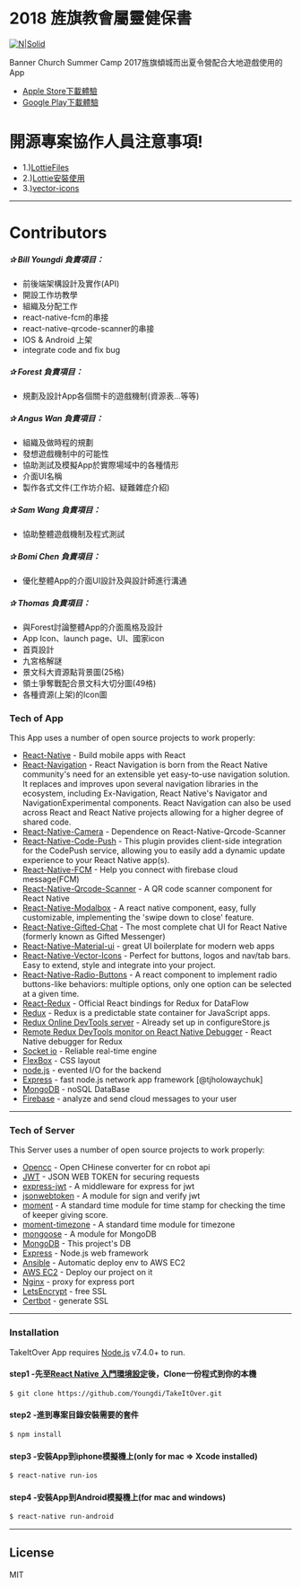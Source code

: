 # 2018 旌旗教會屬靈健保書

[![N|Solid](http://www.bannerch.org/images/main%20optic/logo.svg)](http://www.bannerch.org/)

Banner Church Summer Camp 2017旌旗傾城而出夏令營配合大地遊戲使用的App
- [Apple Store下載體驗](https://itunes.apple.com/tw/app/takeover/id1252631432?mt=8)
- [Google Play下載體驗](https://play.google.com/store/apps/details?id=com.banner.takeitover)
# 開源專案協作人員注意事項!
  - 1.)[LottieFiles](https://www.lottiefiles.com/popular?page=5)
  - 2.)[Lottie安裝使用](http://airbnb.io/lottie/react-native/react-native.html#getting-started)
  - 3.)[vector-icons](https://oblador.github.io/react-native-vector-icons/)
***
# Contributors
##### ✰ Bill Youngdi 負責項目：
  - 前後端架構設計及實作(API)
  - 開設工作坊教學
  - 組織及分配工作
  - react-native-fcm的串接
  - react-native-qrcode-scanner的串接
  - IOS & Android 上架
  - integrate code and fix bug
##### ✰ Forest 負責項目：
  - 規劃及設計App各個關卡的遊戲機制(資源表...等等)
##### ✰ Angus Wan 負責項目：
  - 組織及做時程的規劃
  - 發想遊戲機制中的可能性
  - 協助測試及模擬App於實際場域中的各種情形
  - 介面UI名稱
  - 製作各式文件(工作坊介紹、疑難雜症介紹)
##### ✰ Sam Wang 負責項目：
  - 協助整體遊戲機制及程式測試
##### ✰ Bomi Chen 負責項目：
  - 優化整體App的介面UI設計及與設計師進行溝通
##### ✰ Thomas 負責項目：
  - 與Forest討論整體App的介面風格及設計
  - App Icon、launch page、UI、國家icon
  - 首頁設計
  - 九宮格解謎
  - 景文科大資源點背景圖(25格)
  - 領土爭奪戰配合景文科大切分圖(49格)
  - 各種資源(上架)的Icon圖

### Tech of App
This App uses a number of open source projects to work properly:

* [React-Native](https://facebook.github.io/react-native) - Build mobile apps with React
* [React-Navigation](https://github.com/react-community/react-navigation) - React Navigation is born from the React Native community's need for an extensible yet easy-to-use navigation solution. It replaces and improves upon several navigation libraries in the ecosystem, including Ex-Navigation, React Native's Navigator and NavigationExperimental components. React Navigation can also be used across React and React Native projects allowing for a higher degree of shared code.
* [React-Native-Camera](https://github.com/lwansbrough/react-native-camera) - Dependence on React-Native-Qrcode-Scanner
* [React-Native-Code-Push](https://github.com/Microsoft/react-native-code-push) - This plugin provides client-side integration for the CodePush service, allowing you to easily add a dynamic update experience to your React Native app(s).
* [React-Native-FCM](https://github.com/evollu/react-native-fcm) - Help you connect with firebase cloud message(FCM)
* [React-Native-Qrcode-Scanner](https://github.com/moaazsidat/react-native-qrcode-scanner) - A QR code scanner component for React Native
* [React-Native-Modalbox](https://github.com/maxs15/react-native-modalbox) - A react native component, easy, fully customizable, implementing the 'swipe down to close' feature.
* [React-Native-Gifted-Chat](https://github.com/FaridSafi/react-native-gifted-chat) - The most complete chat UI for React Native (formerly known as Gifted Messenger)
* [React-Native-Material-ui](https://github.com/xotahal/react-native-material-ui) - great UI boilerplate for modern web apps
* [React-Native-Vector-Icons](https://github.com/oblador/react-native-vector-icons) - Perfect for buttons, logos and nav/tab bars. Easy to extend, style and integrate into your project.
* [React-Native-Radio-Buttons](https://github.com/ArnaudRinquin/react-native-radio-buttons) - A react component to implement radio buttons-like behaviors: multiple options, only one option can be selected at a given time.
* [React-Redux](https://github.com/reactjs/react-redux) - Official React bindings for Redux for DataFlow
* [Redux](https://socket.io/) - Redux is a predictable state container for JavaScript apps.
* [Redux Online DevTools server](http://remotedev.io/local/) - Already set up in configureStore.js
* [Remote Redux DevTools monitor on React Native Debugger](https://github.com/jhen0409/remote-redux-devtools-on-debugger) - React Native debugger for Redux
* [Socket io](https://socket.io/) - Reliable real-time engine
* [FlexBox](https://css-tricks.com/snippets/css/a-guide-to-flexbox/) - CSS layout
* [node.js](https://nodejs.org/en/) - evented I/O for the backend
* [Express](https://github.com/expressjs/express) - fast node.js network app framework [@tjholowaychuk]
* [MongoDB](https://www.mongodb.com/) - noSQL DataBase
* [Firebase](https://firebase.google.com/) - analyze and send cloud messages to your user

***
### Tech of Server
This Server uses a number of open source projects to work properly:

* [Opencc](https://www.npmjs.com/package/opencc) - Open CHinese converter for cn robot api
* [JWT](https://jwt.io/) - JSON WEB TOKEN for securing requests
* [express-jwt](https://github.com/auth0/express-jwt) - A middleware for express for jwt
* [jsonwebtoken](https://github.com/auth0/node-jsonwebtoken) - A module for sign and verify jwt 
* [moment](https://momentjs.com/) - A standard time module for time stamp for checking the time of keeper giving score.
* [moment-timezone](https://momentjs.com/timezone/) - A standard time module for timezone
* [mongoose](http://mongoosejs.com/) - A module for MongoDB
* [MongoDB](https://www.mongodb.com/) - This project's DB
* [Express](http://expressjs.com/zh-tw/) - Node.js web framework
* [Ansible](https://www.ansible.com/) - Automatic deploy env to AWS EC2
* [AWS EC2](https://aws.amazon.com/tw/) - Deploy our project on it
* [Nginx](https://nginx.org/) - proxy for express port
* [LetsEncrypt](https://letsencrypt.org/) - free SSL
* [Certbot](https://certbot.eff.org/) - generate SSL

***

### Installation

TakeItOver App requires [Node.js](https://nodejs.org/) v7.4.0+ to run.

#### step1 -先至[React Native 入門環境設定](http://ithelp.ithome.com.tw/articles/10186743)後，Clone一份程式到你的本機
```sh
$ git clone https://github.com/Youngdi/TakeItOver.git 
```
#### step2 -進到專案目錄安裝需要的套件
```sh
$ npm install 
```
#### step3 -安裝App到iphone模擬機上(only for mac => Xcode installed)
```sh
$ react-native run-ios
```
#### step4 -安裝App到Android模擬機上(for mac and windows)
```sh
$ react-native run-android
```

***
License
----
MIT

